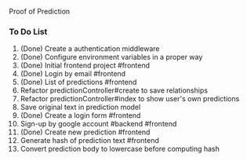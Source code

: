 Proof of Prediction

### To Do List
1. (Done) Create a authentication middleware
1. (Done) Configure environment variables in a proper way
1. (Done) Initial frontend project #frontend
1. (Done) Login by email #frontend
1. (Done) List of predictions #frontend
1. Refactor predictionController#create to save relationships
1. Refactor predictionController#index to show user's own predictions
1. Save original text in prediction model
1. (Done) Create a login form #frontend
1. Sign-up by google account #backend #frontend
1. (Done) Create new prediction #frontend
1. Generate hash of prediction text #frontend
1. Convert prediction body to lowercase before computing hash
